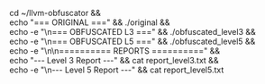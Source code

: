 cd ~/llvm-obfuscator && \
echo "=== ORIGINAL ===" && ./original && \
echo -e "\n=== OBFUSCATED L3 ===" && ./obfuscated_level3 && \
echo -e "\n=== OBFUSCATED L5 ===" && ./obfuscated_level5 && \
echo -e "\n\n========== REPORTS ==========" && \
echo "--- Level 3 Report ---" && cat report_level3.txt && \
echo -e "\n--- Level 5 Report ---" && cat report_level5.txt